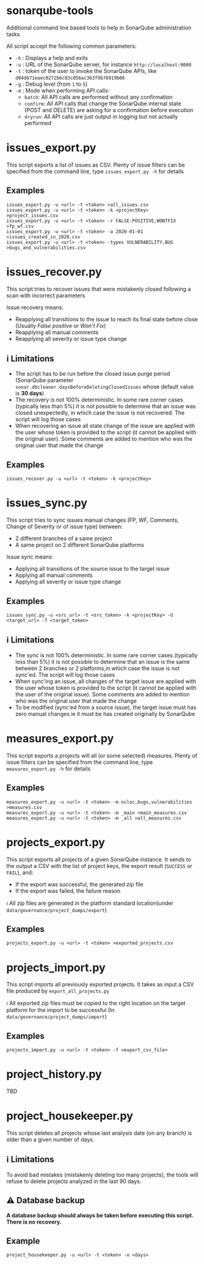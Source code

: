# sonarqube-tools
Additional command line based tools to help in SonarQube administration tasks

All script accept the following common parameters:
- `-h` : Displays a help and exits
- `-u` : URL of the SonarQube server, for instance `http://localhost:9000`
- `-t` : token of the user to invoke the SonarQube APIs, like `d04d671eaec0272b6c83c056ac363f9b78919b06`
- `-g` : Debug level (from `1` to `5`)
- `-m` : Mode when performing API calls:
  - `batch`: All API calls are performed without any confirmation
  - `confirm`: All API calls that change the SonarQube internal state (POST and DELETE) are asking for a confirmation before execution
  - `dryrun`: All API calls are just output in logging but not actually performed

# issues_export.py

This script exports a list of issues as CSV.
Plenty of issue filters can be specified from the command line, type `issues_export.py -h` for details

## Examples
```
issues_export.py -u <url> -t <token> >all_issues.csv
issues_export.py -u <url> -t <token> -k <projectKey> >project_issues.csv
issues_export.py -u <url> -t <token> -r FALSE-POSITIVE,WONTFIX >fp_wf.csv
issues_export.py -u <url> -t <token> -a 2020-01-01 >issues_created_in_2020.csv
issues_export.py -u <url> -t <token> -types VULNERABILITY,BUG >bugs_and_vulnerabilities.csv
```

# issues_recover.py

This script tries to recover issues that were mistakenly closed following a scan with incorrect parameters

Issue recovery means:
- Reapplying all transitions to the issue to reach its final state before close (Usually *False positive* or *Won't Fix*)
- Reapplying all manual comments
- Reapplying all severity or issue type change

## :information_source: Limitations
- The script has to be run before the closed issue purge period (SonarQube parameter `sonar.dbcleaner.daysBeforeDeletingClosedIssues` whose default value is **30 days**)
- The recovery is not 100% deterministic. In some rare corner cases (typically less than 5%) it is not possible to determine that an issue was closed unexpectedly, in which case the issue is not recovered. The script will log those cases
- When recovering an issue all state change of the issue are applied with the user whose token is provided to the script (it cannot be applied with the original user). Some comments are added to mention who was the original user that made the change

## Examples
```
issues_recover.py -u <url> -t <token> -k <projectKey>
```

# issues_sync.py

This script tries to sync issues manual changes (FP, WF, Comments, Change of Severity or of issue type) between:
- 2 different branches of a same project
- A same project on 2 different SonarQube platforms

Issue sync means:
- Applying all transitions of the source issue to the target issue
- Applying all manual comments
- Applying all severity or issue type change

## Examples
```
issues_sync.py -u <src_url> -t <src_token> -k <projectKey> -U <target_url> -T <target_token>
```

## :information_source: Limitations
- The sync is not 100% deterministic. In some rare corner cases (typically less than 5%) it is not possible to determine that an issue is the same between 2 branches or 2 platforms,in which case the issue is not sync'ed. The script will log those cases
- When sync'ing an issue, all changes of the target issue are applied with the user whose token is provided to the script (it cannot be applied with the user of the original issue). Some comments are added to mention who was the original user that made the change
- To be modified (sync'ed from a source issue), the target issue must has zero manual changes ie it must be has created originally by SonarQube

# measures_export.py

This script exports a projects will all (or some selected) measures.
Plenty of issue filters can be specified from the command line, type `measures_export.py -h` for details

## Examples
```
measures_export.py -u <url> -t <token> -m ncloc,bugs,vulnerabilities >measures.csv
measures_export.py -u <url> -t <token> -m _main >main_measures.csv
measures_export.py -u <url> -t <token> -m _all >all_measures.csv
```
# projects_export.py

This script exports all projects of a given SonarQube instance.
It sends to the output a CSV with the list of project keys, the export result (`SUCCESS` or `FAIL`), and:
- If the export was successful, the generated zip file
- If the export was failed, the failure reason

:information_source: All zip files are generated in the platform standard location(under `data/governance/project_dumps/export`)

## Examples
```
projects_export.py -u <url> -t <token> >exported_projects.csv
```

# projects_import.py

This script imports all previously exported projects.
It takes as input a CSV file produced by `export_all_projects.py`

:information_source: All exported zip files must be copied to the right location on the target platform for the import to be successful (In `data/governance/project_dumps/import`)

## Examples
```
projects_import.py -u <url> -t <token> -f <export_csv_file>
```

# project_history.py
TBD

# project_housekeeper.py
This script deletes all projects whose last analysis date (on any branch) is older than a given number of days.

## :information_source: Limitations
To avoid bad mistakes (mistakenly deleting too many projects), the tools will refuse to delete projects analyzed in the last 90 days.

## :warning: Database backup
**A database backup should always be taken before executing this script. There is no recovery.**

## Example
```
project_housekeeper.py -u <url> -t <token> -o <days>
```